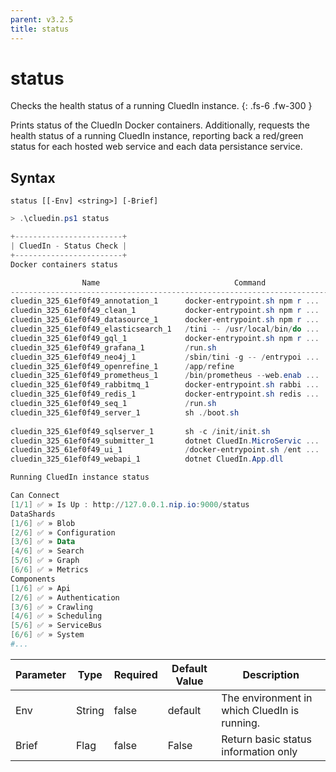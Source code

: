 ```yaml
---
parent: v3.2.5
title: status
---
```


# status

Checks the health status of a running CluedIn instance.
{: .fs-6 .fw-300 }

Prints status of the CluedIn Docker containers.
Additionally, requests the health status of a running CluedIn instance,
reporting back a red/green status for each hosted web service and
each data persistance service.

## Syntax

```
status [[-Env] <string>] [-Brief] 
```

```powershell
> .\cluedin.ps1 status

+------------------------+
| CluedIn - Status Check |
+------------------------+
Docker containers status

                Name                              Command               State                                                                              Ports
--------------------------------------------------------------------------------------------------------------------------------------------------------------------------------------------------------------------------------------------
cluedin_325_61ef0f49_annotation_1      docker-entrypoint.sh npm r ...   Up      0.0.0.0:9010->8888/tcp,:::9010->8888/tcp
cluedin_325_61ef0f49_clean_1           docker-entrypoint.sh npm r ...   Up      0.0.0.0:9009->8888/tcp,:::9009->8888/tcp
cluedin_325_61ef0f49_datasource_1      docker-entrypoint.sh npm r ...   Up      0.0.0.0:9011->8888/tcp,:::9011->8888/tcp
cluedin_325_61ef0f49_elasticsearch_1   /tini -- /usr/local/bin/do ...   Up      0.0.0.0:9200->9200/tcp,:::9200->9200/tcp, 0.0.0.0:9300->9300/tcp,:::9300->9300/tcp
cluedin_325_61ef0f49_gql_1             docker-entrypoint.sh npm r ...   Up      0.0.0.0:8888->8888/tcp,:::8888->8888/tcp
cluedin_325_61ef0f49_grafana_1         /run.sh                          Up      0.0.0.0:3030->3000/tcp,:::3030->3000/tcp
cluedin_325_61ef0f49_neo4j_1           /sbin/tini -g -- /entrypoi ...   Up      7473/tcp, 0.0.0.0:7474->7474/tcp,:::7474->7474/tcp, 0.0.0.0:7687->7687/tcp,:::7687->7687/tcp
cluedin_325_61ef0f49_openrefine_1      /app/refine                      Up      0.0.0.0:3333->3333/tcp,:::3333->3333/tcp
cluedin_325_61ef0f49_prometheus_1      /bin/prometheus --web.enab ...   Up      0.0.0.0:9090->9090/tcp,:::9090->9090/tcp
cluedin_325_61ef0f49_rabbitmq_1        docker-entrypoint.sh rabbi ...   Up      15671/tcp, 0.0.0.0:15672->15672/tcp,:::15672->15672/tcp, 25672/tcp, 4369/tcp, 5671/tcp, 0.0.0.0:5672->5672/tcp,:::5672->5672/tcp
cluedin_325_61ef0f49_redis_1           docker-entrypoint.sh redis ...   Up      0.0.0.0:6379->6379/tcp,:::6379->6379/tcp
cluedin_325_61ef0f49_seq_1             /run.sh                          Up      0.0.0.0:5341->5341/tcp,:::5341->5341/tcp, 0.0.0.0:3200->80/tcp,:::3200->80/tcp
cluedin_325_61ef0f49_server_1          sh ./boot.sh                     Up      0.0.0.0:9000->9000/tcp,:::9000->9000/tcp, 0.0.0.0:9001->9001/tcp,:::9001->9001/tcp, 0.0.0.0:9003->9003/tcp,:::9003->9003/tcp,
                                                                                0.0.0.0:9006->9006/tcp,:::9006->9006/tcp, 0.0.0.0:9007->9007/tcp,:::9007->9007/tcp, 0.0.0.0:9013->9013/tcp,:::9013->9013/tcp
cluedin_325_61ef0f49_sqlserver_1       sh -c /init/init.sh              Up      0.0.0.0:1433->1433/tcp,:::1433->1433/tcp
cluedin_325_61ef0f49_submitter_1       dotnet CluedIn.MicroServic ...   Up      0.0.0.0:9012->8888/tcp,:::9012->8888/tcp
cluedin_325_61ef0f49_ui_1              /docker-entrypoint.sh /ent ...   Up      80/tcp, 0.0.0.0:9080->8080/tcp,:::9080->8080/tcp
cluedin_325_61ef0f49_webapi_1          dotnet CluedIn.App.dll           Up      0.0.0.0:9008->9008/tcp,:::9008->9008/tcp

Running CluedIn instance status

Can Connect
[1/1] ✅ » Is Up : http://127.0.0.1.nip.io:9000/status
DataShards
[1/6] ✅ » Blob
[2/6] ✅ » Configuration
[3/6] ✅ » Data
[4/6] ✅ » Search
[5/6] ✅ » Graph
[6/6] ✅ » Metrics
Components
[1/6] ✅ » Api
[2/6] ✅ » Authentication
[3/6] ✅ » Crawling
[4/6] ✅ » Scheduling
[5/6] ✅ » ServiceBus
[6/6] ✅ » System
#...
```    

| Parameter | Type | Required | Default Value | Description |
| --------- | ---- | -------- | ------------- | ----------- |
| Env | String | false | default | The environment in which CluedIn is running. 
| Brief | Flag | false | False | Return basic status information only 


